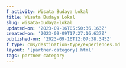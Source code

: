 ```yaml
---
f_activity: Wisata Budaya Lokal
title: Wisata Budaya Lokal
slug: wisata-budaya-lokal
updated-on: '2023-09-16T05:50:36.163Z'
created-on: '2023-09-09T17:27:16.637Z'
published-on: '2023-09-16T12:07:38.345Z'
f_type: cms/destination-type/experiences.md
layout: '[partner-category].html'
tags: partner-category
---
```



